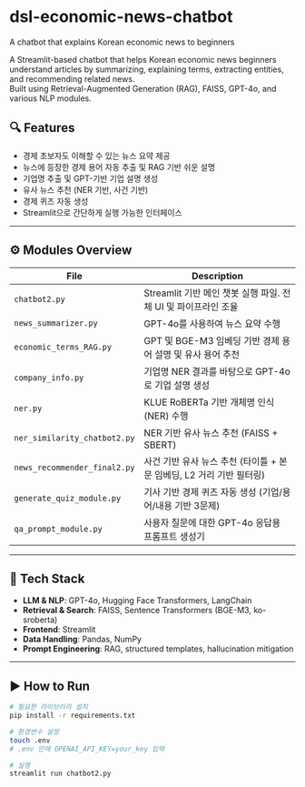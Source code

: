 # dsl-economic-news-chatbot
A chatbot that explains Korean economic news to beginners

A Streamlit-based chatbot that helps Korean economic news beginners understand articles by summarizing, explaining terms, extracting entities, and recommending related news.  
Built using Retrieval-Augmented Generation (RAG), FAISS, GPT-4o, and various NLP modules.

## 🔍 Features

- 경제 초보자도 이해할 수 있는 뉴스 요약 제공
- 뉴스에 등장한 경제 용어 자동 추출 및 RAG 기반 쉬운 설명
- 기업명 추출 및 GPT-기반 기업 설명 생성
- 유사 뉴스 추천 (NER 기반, 사건 기반)
- 경제 퀴즈 자동 생성
- Streamlit으로 간단하게 실행 가능한 인터페이스

---

## ⚙️ Modules Overview

| File | Description |
|------|-------------|
| `chatbot2.py` | Streamlit 기반 메인 챗봇 실행 파일. 전체 UI 및 파이프라인 조율 |
| `news_summarizer.py` | GPT-4o를 사용하여 뉴스 요약 수행 |
| `economic_terms_RAG.py` | GPT 및 BGE-M3 임베딩 기반 경제 용어 설명 및 유사 용어 추천 |
| `company_info.py` | 기업명 NER 결과를 바탕으로 GPT-4o로 기업 설명 생성 |
| `ner.py` | KLUE RoBERTa 기반 개체명 인식(NER) 수행 |
| `ner_similarity_chatbot2.py` | NER 기반 유사 뉴스 추천 (FAISS + SBERT) |
| `news_recommender_final2.py` | 사건 기반 유사 뉴스 추천 (타이틀 + 본문 임베딩, L2 거리 기반 필터링) |
| `generate_quiz_module.py` | 기사 기반 경제 퀴즈 자동 생성 (기업/용어/내용 기반 3문제) |
| `qa_prompt_module.py` | 사용자 질문에 대한 GPT-4o 응답용 프롬프트 생성기 |

---

## 🧰 Tech Stack

- **LLM & NLP**: GPT-4o, Hugging Face Transformers, LangChain
- **Retrieval & Search**: FAISS, Sentence Transformers (BGE-M3, ko-sroberta)
- **Frontend**: Streamlit
- **Data Handling**: Pandas, NumPy
- **Prompt Engineering**: RAG, structured templates, hallucination mitigation

---

## ▶️ How to Run

```bash
# 필요한 라이브러리 설치
pip install -r requirements.txt

# 환경변수 설정
touch .env
# .env 안에 OPENAI_API_KEY=your_key 입력

# 실행
streamlit run chatbot2.py

